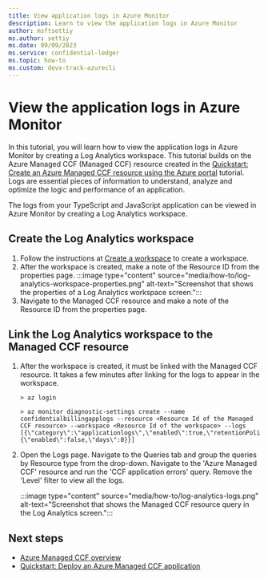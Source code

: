 ```yaml
---
title: View application logs in Azure Monitor
description: Learn to view the application logs in Azure Monitor
author: msftsettiy
ms.author: settiy
ms.date: 09/09/2023
ms.service: confidential-ledger
ms.topic: how-to
ms.custom: devx-track-azurecli
---
```


# View the application logs in Azure Monitor

In this tutorial, you will learn how to view the application logs in Azure Monitor by creating a Log Analytics workspace. This tutorial builds on the Azure Managed CCF (Managed CCF) resource created in the [Quickstart: Create an Azure Managed CCF resource using the Azure portal](quickstart-portal.md) tutorial. Logs are essential pieces of information to understand, analyze and optimize the logic and performance of an application.

The logs from your TypeScript and JavaScript application can be viewed in Azure Monitor by creating a Log Analytics workspace.

## Create the Log Analytics workspace

1. Follow the instructions at [Create a workspace](../azure-monitor/logs/quick-create-workspace.md) to create a workspace.
2. After the workspace is created, make a note of the Resource ID from the properties page.
    :::image type="content" source="media/how-to/log-analytics-workspace-properties.png" alt-text="Screenshot that shows the properties of a Log Analytics workspace screen.":::
1. Navigate to the Managed CCF resource and make a note of the Resource ID from the properties page.

## Link the Log Analytics workspace to the Managed CCF resource

1. After the workspace is created, it must be linked with the Managed CCF resource. It takes a few minutes after linking for the logs to appear in the workspace.

    ```azurecli
    > az login
    
    > az monitor diagnostic-settings create --name confidentialbillingapplogs --resource <Resource Id of the Managed CCF resource> --workspace <Resource Id of the workspace> --logs [{\"category\":\"applicationlogs\",\"enabled\":true,\"retentionPolicy\":{\"enabled\":false,\"days\":0}}]
    ```
1. Open the Logs page. Navigate to the Queries tab and group the queries by Resource type from the drop-down. Navigate to the 'Azure Managed CCF' resource and run the 'CCF application errors' query. Remove the 'Level' filter to view all the logs.

    :::image type="content" source="media/how-to/log-analytics-logs.png" alt-text="Screenshot that shows the Managed CCF resource query in the Log Analytics screen.":::

## Next steps

- [Azure Managed CCF overview](overview.md)
- [Quickstart: Deploy an Azure Managed CCF application](quickstart-deploy-application.md)

